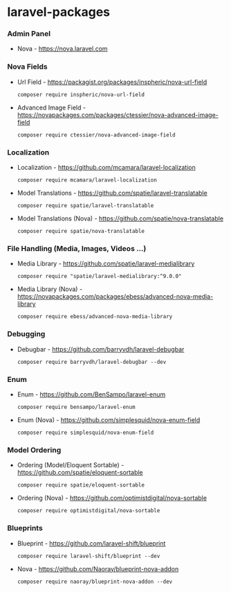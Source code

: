 # laravel-packages

### Admin Panel
  * Nova - https://nova.laravel.com
  
### Nova Fields
  * Url Field - https://packagist.org/packages/inspheric/nova-url-field
    
    ``` composer require inspheric/nova-url-field ```
  * Advanced Image Field - https://novapackages.com/packages/ctessier/nova-advanced-image-field
    
    ``` composer require ctessier/nova-advanced-image-field ```


### Localization
  * Localization - https://github.com/mcamara/laravel-localization
    
    ``` composer require mcamara/laravel-localization ```
  * Model Translations - https://github.com/spatie/laravel-translatable
    
    ``` composer require spatie/laravel-translatable ```
  * Model Translations (Nova) - https://github.com/spatie/nova-translatable
    
    ``` composer require spatie/nova-translatable ```

### File Handling (Media, Images, Videos ...) 
  * Media Library - https://github.com/spatie/laravel-medialibrary
    
    ``` composer require "spatie/laravel-medialibrary:^9.0.0" ```
  * Media Library (Nova) - https://novapackages.com/packages/ebess/advanced-nova-media-library
    
    ``` composer require ebess/advanced-nova-media-library ```

### Debugging
  * Debugbar - https://github.com/barryvdh/laravel-debugbar
    
    ``` composer require barryvdh/laravel-debugbar --dev ```

### Enum
  * Enum - https://github.com/BenSampo/laravel-enum
    
    ``` composer require bensampo/laravel-enum ```
  * Enum (Nova) - https://github.com/simplesquid/nova-enum-field
    
    ``` composer require simplesquid/nova-enum-field ```

### Model Ordering
  * Ordering (Model/Eloquent Sortable) - https://github.com/spatie/eloquent-sortable
    
    ``` composer require spatie/eloquent-sortable ```
  * Ordering (Nova) - https://github.com/optimistdigital/nova-sortable
    
    ``` composer require optimistdigital/nova-sortable ```

### Blueprints
 * Blueprint - https://github.com/laravel-shift/blueprint
    
    ``` composer require laravel-shift/blueprint --dev ```
 * Nova - https://github.com/Naoray/blueprint-nova-addon
    
    ``` composer require naoray/blueprint-nova-addon --dev ```
